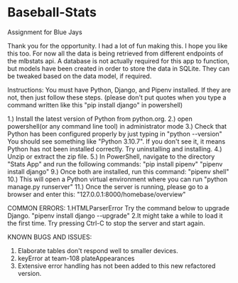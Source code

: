 # Baseball-Stats
Assignment for Blue Jays

Thank you for the opportunity. I had a lot of fun making this. I hope you like this too. For now all the data is being retrieved from different endpoints of the mlbstats api. A database is not actually required for this app to function, but models have been created in order to store the data in SQLite. They can be tweaked based on the data model, if required.

Instructions: You must have Python, Django, and Pipenv installed. If they are not, then just follow these steps. (please don't put quotes when you type a command written like this "pip install django" in powershell)

1.) Install the latest version of Python from python.org.
2.) open powershell(or any command line tool) in administrator mode
3.) Check that Python has been configured properly by just typing in "python --version"
You should see something like "Python 3.10.7". If you don't see it, it means Python has not been installed correctly. Try uninstalling and installing.
4.) Unzip or extract the zip file.
5.) In PowerShell, navigate to the directory "Stats App" and run the following commands:
"pip install pipenv"
"pipenv install django"
9.) Once both are installed, run this command: "pipenv shell"
10.) This will open a Python virtual environment where you can run "python manage.py runserver"
11.) Once the server is running, please go to a browser and enter this: "127.0.0.1:8000/homebase/overview"

COMMON ERRORS:
1.HTMLParserError
Try the command below to upgrade Django.
"pipenv install django --upgrade"
2.It might take a while to load it the first time. Try pressing Ctrl-C to stop the server and start again.

KNOWN BUGS AND ISSUES:
1. Elaborate tables don't respond well to smaller devices.
2. keyError at team-108 plateAppearances
3. Extensive error handling has not been added to this new refactored version.
